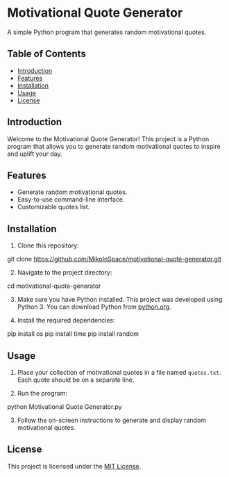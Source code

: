 # Motivational Quote Generator

A simple Python program that generates random motivational quotes.

## Table of Contents

- [Introduction](#introduction)
- [Features](#features)
- [Installation](#installation)
- [Usage](#usage)
- [License](#license)

## Introduction

Welcome to the Motivational Quote Generator! This project is a Python program that allows you to generate random motivational quotes to inspire and uplift your day.

## Features

- Generate random motivational quotes.
- Easy-to-use command-line interface.
- Customizable quotes list.

## Installation

1. Clone this repository:

git clone https://github.com/MikoInSpace/motivational-quote-generator.git

2. Navigate to the project directory:

cd motivational-quote-generator

3. Make sure you have Python installed. This project was developed using Python 3. You can download Python from [python.org](https://www.python.org/downloads/).

4. Install the required dependencies:

pip install os
pip install time
pip install random

## Usage

1. Place your collection of motivational quotes in a file named `quotes.txt`. Each quote should be on a separate line.

2. Run the program:

python Motivational Quote Generator.py

3. Follow the on-screen instructions to generate and display random motivational quotes.

## License

This project is licensed under the [MIT License](LICENSE).
